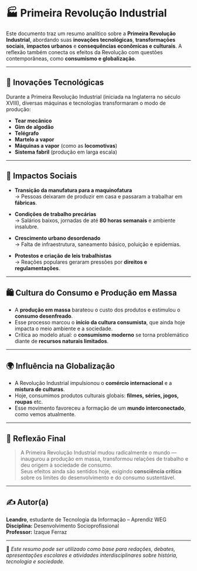 # 🏭 Primeira Revolução Industrial

Este documento traz um resumo analítico sobre a **Primeira Revolução Industrial**, abordando suas **inovações tecnológicas**, **transformações sociais**, **impactos urbanos** e **consequências econômicas e culturais**. A reflexão também conecta os efeitos da Revolução com questões contemporâneas, como **consumismo e globalização**.

---

## 🔧 Inovações Tecnológicas

Durante a Primeira Revolução Industrial (iniciada na Inglaterra no século XVIII), diversas máquinas e tecnologias transformaram o modo de produção:

- **Tear mecânico**
- **Gim de algodão**
- **Telégrafo**
- **Martelo a vapor**
- **Máquinas a vapor** (como as **locomotivas**)
- **Sistema fabril** (produção em larga escala)

---

## 👥 Impactos Sociais

- **Transição da manufatura para a maquinofatura**  
  → Pessoas deixaram de produzir em casa e passaram a trabalhar em **fábricas**.

- **Condições de trabalho precárias**  
  → Salários baixos, jornadas de até **80 horas semanais** e ambiente insalubre.

- **Crescimento urbano desordenado**  
  → Falta de infraestrutura, saneamento básico, poluição e epidemias.

- **Protestos e criação de leis trabalhistas**  
  → Reações populares geraram pressões por **direitos e regulamentações**.

---

## 🛍️ Cultura do Consumo e Produção em Massa

- A **produção em massa** barateou o custo dos produtos e estimulou o **consumo desenfreado**.
- Esse processo marcou o **início da cultura consumista**, que ainda hoje impacta o meio ambiente e a sociedade.
- Crítica ao modelo atual: o **consumismo moderno** se torna problemático diante de **recursos naturais limitados**.

---

## 🌍 Influência na Globalização

- A Revolução Industrial impulsionou o **comércio internacional** e a **mistura de culturas**.
- Hoje, consumimos produtos culturais globais: **filmes, séries, jogos, roupas** etc.
- Esse movimento favoreceu a formação de um **mundo interconectado**, como vemos atualmente.

---

## 🧠 Reflexão Final

> A Primeira Revolução Industrial mudou radicalmente o mundo — inaugurou a produção em massa, transformou relações de trabalho e deu origem à sociedade de consumo.  
> Seus efeitos ainda são sentidos hoje, exigindo **consciência crítica** sobre os limites do desenvolvimento e do consumo sustentável.

---

## ✍️ Autor(a)

**Leandro**, estudante de Tecnologia da Informação – Aprendiz WEG  
**Disciplina:** Desenvolvimento Socioprofissional  
**Professor:** Izaque Ferraz

---

📌 *Este resumo pode ser utilizado como base para redações, debates, apresentações escolares e atividades interdisciplinares sobre história, tecnologia e sociedade.*
